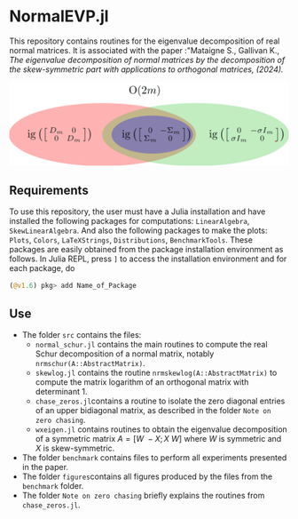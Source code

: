 # NormalEVP.jl
This repository contains routines for the eigenvalue decomposition of real normal matrices. It is associated with the paper :"Mataigne S., Gallivan K., *The eigenvalue decomposition of normal matrices by the decomposition of the skew-symmetric part with applications to orthogonal matrices, (2024).*

![My nice plot](https://github.com/smataigne/NormalEVP.jl/blob/main/figures/ig_sets.png)
## Requirements
To use this repository, the user must have a Julia installation and have installed the following packages for computations: `LinearAlgebra`, `SkewLinearAlgebra`. And also the following packages to make the plots: `Plots`, `Colors`, `LaTeXStrings`, `Distributions`, `BenchmarkTools`. These packages are easily obtained from the package installation environment as follows. In Julia REPL, press `]` to access the installation environment and for each package, do
```julia
(@v1.6) pkg> add Name_of_Package
```

## Use
* The folder `src` contains the files:
    * `normal_schur.jl` contains the main routines to compute the real Schur decomposition of a normal matrix, notably `nrmschur(A::AbstractMatrix)`.
    * `skewlog.jl` contains the routine `nrmskewlog(A::AbstractMatrix)` to compute the matrix logarithm of an orthogonal matrix with determinant 1.
    * `chase_zeros.jl`contains a routine to isolate the zero diagonal entries of an upper bidiagonal matrix, as described in the folder `Note on zero chasing`.
    * `wxeigen.jl` contains routines to obtain the eigenvalue decomposition of a symmetric matrix $A = [W\ -X; X\ W]$ where $W$ is symmetric and $X$ is skew-symmetric.
* The folder `benchmark` contains files to perform all experiments presented in the paper.
* The folder `figures`contains all figures produced by the files from the `benchmark` folder.
* The folder `Note on zero chasing` briefly explains the routines from `chase_zeros.jl`.